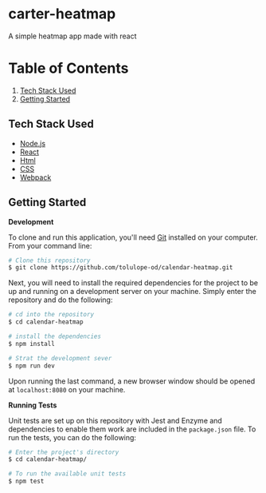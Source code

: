 # carter-heatmap

A simple heatmap app made with react

# Table of Contents

1. <a href="#tech-stack-used">Tech Stack Used</a>
2. <a href="#getting-started">Getting Started</a>

## Tech Stack Used

- [Node.js](https://nodejs.org/)
- [React](https://reactjs.org/)
- [Html]()
- [CSS]()
- [Webpack](https://webpack.js.org/)

## Getting Started

**Development**

To clone and run this application, you'll need [Git](https://git-scm.com) installed on your computer. From your command line:

```bash
# Clone this repository
$ git clone https://github.com/tolulope-od/calendar-heatmap.git
```

Next, you will need to install the required dependencies for the project to be up and running on a development server on your machine. Simply enter the repository and do the following:

```bash
# cd into the repository
$ cd calendar-heatmap

# install the dependencies
$ npm install

# Strat the development sever
$ npm run dev
```

Upon running the last command, a new browser window should be opened at `localhost:8080` on your machine.

**Running Tests**

Unit tests are set up on this repository with Jest and Enzyme and dependencies to enable them work are included in the `package.json` file. To run the tests, you can do the following:

```bash
# Enter the project's directory
$ cd calendar-heatmap/

# To run the available unit tests
$ npm test
```
